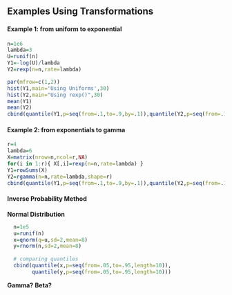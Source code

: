 ## Examples Using Transformations


#### Example 1: from uniform to exponential

```r
n=1e6
lambda=3
U=runif(n)
Y1=-log(U)/lambda
Y2=rexp(n=n,rate=lambda)

par(mfrow=c(1,2))
hist(Y1,main='Using Uniforms',30)
hist(Y2,main="Using rexp()",30)
mean(Y1)
mean(Y2)
cbind(quantile(Y1,p=seq(from=.1,to=.9,by=.1)),quantile(Y2,p=seq(from=.1,to=.9,by=.1)))

```

#### Example 2: from exponentials to gamma

```r
r=4
lambda=6
X=matrix(nrow=n,ncol=r,NA)
for(i in 1:r){ X[,i]=rexp(n=n,rate=lambda) }
Y1=rowSums(X)
Y2=rgamma(n=n,rate=lambda,shape=r)
cbind(quantile(Y1,p=seq(from=.1,to=.9,by=.1)),quantile(Y2,p=seq(from=.1,to=.9,by=.1)))
```


#### Inverse Probability Method


**Normal Distribution**

```r
  n=1e5
  u=runif(n)
  x=qnorm(q=u,sd=2,mean=8)
  y=rnorm(n,sd=2,mean=8)
  
  # comparing quantiles
  cbind(quantile(x,p=seq(from=.05,to=.95,length=10)),
        quantile(y,p=seq(from=.05,to=.95,length=10)))

```

**Gamma?**
**Beta?**
